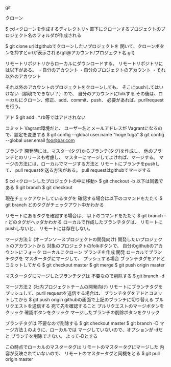 git

クローン

$ cd <クローンを作成するディレクトリ>
直下にクローンするプロジェクトのプロジェクト名のフォルダが作成される

$ git clone <url>
urlはgithubでクローンしたいプロジェクトを
開いて、クローンボタンを押すとurlが表示される(gti@アカウント/プロジェクト名.git)

リモートリポジトリからローカルにダウンロードする。
リモートリポジトリには以下がある。
・自分のアカウント
・自分のプロジェクトのアカウント
・それ以外のアカウント

それ以外のアカウントのプロジェクトをクローンしても、
そこにpushしてはいけない（顕現でできない？）ので、
自分のアカウントにfolkする
その後は、ローカルにクローン、修正、add、commit、push、
必要があれば、purllrequestを行う。



アド
$ git add .
*.rb等ではアドされない



コミット
Vagrant環境だと、
ユーザー名とメールアドレスが
Vagrantになるので、設定を変更する
$ git config --global user.name "hoge fuga"
$ git config --global user.email foo@bar.com


ブランチ
開発時には、マスター(タグ)からブランチ(タグ)を作成し、
他のブランチとのリリースも考慮し、
マスターにマージしてよければ、マージする。
マージの方法には、ローカルでマージする方法と
リモートにブランチをpushして、
pull requestを送る方法がある。
pull requestはgithubでマージする

$ cd <クローンしたプロジェクトの中に移動>
$ git checkout -b <branch-name>
以下は同義である
$ git branch <branch-name>
$ git checkout <branch-name>

現在チェックアウトしているタグを
確認する場合は以下のコマンドをたたく
$ git branch
どのタグがチェックアウト中かわかる

リモートにあるタグを確認する場合は、
以下のコマンドをたたく
$ git branch -r
どのタグがヘッダかわかる
ローカルで作成したブランチタグは、
リモートにpushしないと、
リモートには存在しない。

マージ方法１
(オープンソースプロジェクトの開発向け)
開発したいプロジェクトのアカウントから
対象のプロジェクトのfolkボタンで、
自分のgithubのアカウントにフォーク
ローカルにクローン
ブランチを作成
開発
ローカルでブランチタグを
マスタータグにマージして、
プッシュする場合
ブランチタグをアドとコミットしてから
$ git checkout master
$ git merge <branchname>
$ git push origin master

マスタータグにマージしたブランチタグは
不要なので削除する
$ git branch -d <branchname>

マージ方法２
(社内プロジェクトチームの開発向け)
リモートにブランチタグを
プッシュして、purll requestを送信する場合は、
ブランチタグをアドとコミットしてから
$ git push origin <branchname>
githubの画面で上記のブランチに切り替える
プルリクエストを送信する
宛て先を確認すること
プルリクエストのマージボタンをクリック
確認ボタンをクリック
マージしたブランチの削除ボタンをクリック

ブランチタグは
不要なので削除する
$ git checkout master
$ git branch -D <branchname>
マージ方法１のように、ローカルでは
マージしていないので、オプションが-dだと
ブランチを削除できない。
よって-Dとする

この時点でローカルのマスタータグは
リモートのマスタータグにマージした
内容が反映されていないので、
リモートのマスタータグと同機をとる
$ git pull origin master
